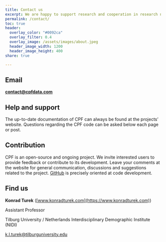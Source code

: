 ```yaml
---
title: Contact us
excerpt: We are happy to support research and cooperation in research network by linking people and institutions. Do not hesitate to contact us!
permalink: /contact/
toc: true
header:
  overlay_color: "#0092ca"
  overlay_filter: 0.4
  overlay_image: /assets/images/about.jpeg
  header_image_width: 1200
  header_image_height: 400
share: true 

---
```



## Email

<ins>**[contact@cpfdata.com](mailto:contact@cpfdata.com)**</ins>


## Help and support

The up-to-date documentation of CPF can always be found at the projects’ website. Questions regarding the CPF code can be asked below each page or post.

## Contribution

CPF is an open-source and ongoing project. We invite interested users to provide feedback or contribute to its development. Leave your comments at the website for general communication, discussions and suggestions related to the project. [GitHub](https://github.com/cpfdata) is precisely oriented at code development. 


## Find us

**Konrad Turek** (<ins>[www.konradturek.com](https://www.konradturek.com)</ins>)

Assistant Professor 

Tilburg University / Netherlands Interdisciplinary Demographic Institute (NIDI)

<ins>[k.l.turek@tilburguniversity.edu](mailto:k.l.turek@tilburguniversity.edu)</ins>


